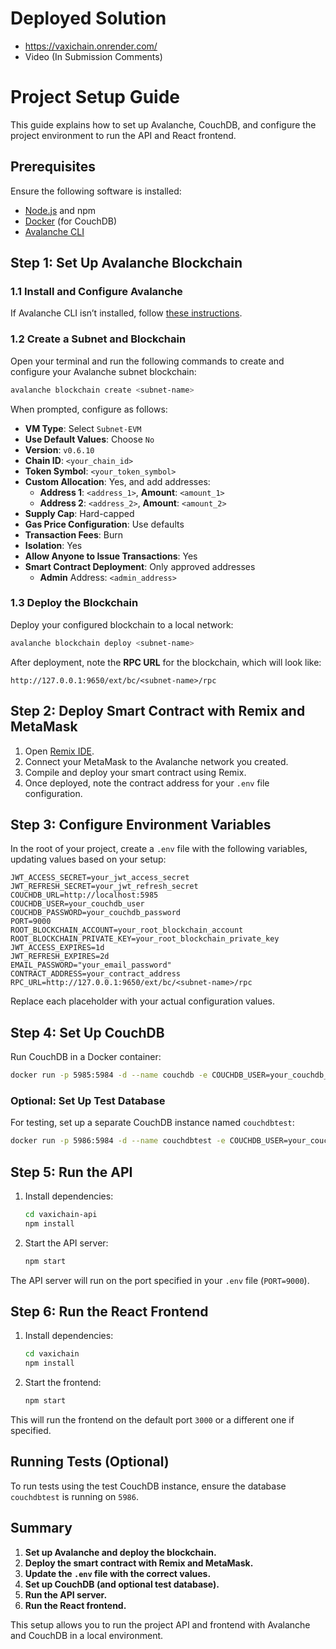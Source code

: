 # Deployed Solution
- https://vaxichain.onrender.com/
- Video (In Submission Comments)
# Project Setup Guide

This guide explains how to set up Avalanche, CouchDB, and configure the project environment to run the API and React frontend.

## Prerequisites

Ensure the following software is installed:
- [Node.js](https://nodejs.org/) and npm
- [Docker](https://www.docker.com/get-started) (for CouchDB)
- [Avalanche CLI](https://docs.avax.network/build/tutorials/platform/create-a-local-test-network) 

## Step 1: Set Up Avalanche Blockchain

### 1.1 Install and Configure Avalanche

If Avalanche CLI isn’t installed, follow [these instructions](https://docs.avax.network/build/tutorials/platform/create-a-local-test-network).

### 1.2 Create a Subnet and Blockchain

Open your terminal and run the following commands to create and configure your Avalanche subnet blockchain:

```bash
avalanche blockchain create <subnet-name>
```

When prompted, configure as follows:
- **VM Type**: Select `Subnet-EVM`
- **Use Default Values**: Choose `No`
- **Version**: `v0.6.10`
- **Chain ID**: `<your_chain_id>`
- **Token Symbol**: `<your_token_symbol>`
- **Custom Allocation**: Yes, and add addresses:
  - **Address 1**: `<address_1>`, **Amount**: `<amount_1>`
  - **Address 2**: `<address_2>`, **Amount**: `<amount_2>`
- **Supply Cap**: Hard-capped
- **Gas Price Configuration**: Use defaults
- **Transaction Fees**: Burn
- **Isolation**: Yes
- **Allow Anyone to Issue Transactions**: Yes
- **Smart Contract Deployment**: Only approved addresses
  - **Admin** Address: `<admin_address>`

### 1.3 Deploy the Blockchain

Deploy your configured blockchain to a local network:

```bash
avalanche blockchain deploy <subnet-name>
```

After deployment, note the **RPC URL** for the blockchain, which will look like:
```
http://127.0.0.1:9650/ext/bc/<subnet-name>/rpc
```

## Step 2: Deploy Smart Contract with Remix and MetaMask

1. Open [Remix IDE](https://remix.ethereum.org/).
2. Connect your MetaMask to the Avalanche network you created.
3. Compile and deploy your smart contract using Remix.
4. Once deployed, note the contract address for your `.env` file configuration.

## Step 3: Configure Environment Variables

In the root of your project, create a `.env` file with the following variables, updating values based on your setup:

```plaintext
JWT_ACCESS_SECRET=your_jwt_access_secret
JWT_REFRESH_SECRET=your_jwt_refresh_secret
COUCHDB_URL=http://localhost:5985
COUCHDB_USER=your_couchdb_user
COUCHDB_PASSWORD=your_couchdb_password
PORT=9000
ROOT_BLOCKCHAIN_ACCOUNT=your_root_blockchain_account
ROOT_BLOCKCHAIN_PRIVATE_KEY=your_root_blockchain_private_key
JWT_ACCESS_EXPIRES=1d
JWT_REFRESH_EXPIRES=2d
EMAIL_PASSWORD="your_email_password"
CONTRACT_ADDRESS=your_contract_address
RPC_URL=http://127.0.0.1:9650/ext/bc/<subnet-name>/rpc
```

Replace each placeholder with your actual configuration values.

## Step 4: Set Up CouchDB

Run CouchDB in a Docker container:

```bash
docker run -p 5985:5984 -d --name couchdb -e COUCHDB_USER=your_couchdb_user -e COUCHDB_PASSWORD=your_couchdb_password couchdb:latest
```

### Optional: Set Up Test Database

For testing, set up a separate CouchDB instance named `couchdbtest`:

```bash
docker run -p 5986:5984 -d --name couchdbtest -e COUCHDB_USER=your_couchdb_user -e COUCHDB_PASSWORD=your_couchdb_password couchdb:latest
```

## Step 5: Run the API

1. Install dependencies:
   ```bash
   cd vaxichain-api
   npm install
   ```

2. Start the API server:
   ```bash
   npm start
   ```

The API server will run on the port specified in your `.env` file (`PORT=9000`).

## Step 6: Run the React Frontend

1. Install dependencies:
   ```bash
   cd vaxichain
   npm install
   ```

2. Start the frontend:
   ```bash
   npm start
   ```

This will run the frontend on the default port `3000` or a different one if specified.

## Running Tests (Optional)

To run tests using the test CouchDB instance, ensure the database `couchdbtest` is running on `5986`.

## Summary

1. **Set up Avalanche and deploy the blockchain.**
2. **Deploy the smart contract with Remix and MetaMask.**
3. **Update the `.env` file with the correct values.**
4. **Set up CouchDB (and optional test database).**
5. **Run the API server.**
6. **Run the React frontend.**

This setup allows you to run the project API and frontend with Avalanche and CouchDB in a local environment.

